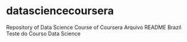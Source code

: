 # datasciencecoursera
Repository of Data Science Course of Coursera
Arquivo README Brazil
Teste do Courso Data Science
